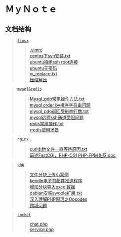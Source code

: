 ＭｙＮｏｔｅ
===

文档结构
--

><a href='https://github.com/zhong1/note/tree/master/linux'>`linux`</a></br>
>><a href='https://github.com/zhong1/note/blob/master/linux/.vimrc'>.vimrc</a></br>
>><a href='https://github.com/zhong1/note/blob/master/linux/centos%E4%B8%8Bsvn%E5%AE%89%E8%A3%85.txt'>centos下svn安装.txt</a></br>
>><a href='https://github.com/zhong1/note/blob/master/linux/ubuntu%E6%8B%92%E7%BB%9Dssh%20root%E8%BF%9E%E6%8E%A5'>ubuntu拒绝ssh root连接</a></br>
>><a href='https://github.com/zhong1/note/blob/master/linux/ubuntu%E6%97%A0%E5%AF%86%E7%A0%81'>ubuntu无密码</a></br>
>><a href='https://github.com/zhong1/note/blob/master/linux/vi_replace.txt'>vi_replace.txt</a></br>
>><a href='https://github.com/zhong1/note/blob/master/linux/%E5%8E%8B%E7%BC%A9%E8%A7%A3%E5%8E%8B'>压缩解压</a></br>

><a href='https://github.com/zhong1/note/tree/master/mysql&redis'>`mysql&redis`</a></br>
>><a href='https://github.com/zhong1/note/blob/master/mysql%26redis/Mysql_pdo%E5%B8%B8%E8%A7%81%E6%93%8D%E4%BD%9C%E6%96%B9%E6%B3%95.txt'>Mysql_pdo常见操作方法.txt</a></br>
>><a href='https://github.com/zhong1/note/blob/master/mysql%26redis/mysql%20order%20by%E6%8E%92%E5%BA%8F%E5%AD%97%E7%AC%A6%E4%B8%B2%E9%97%AE%E9%A2%98'>mysql order by排序字符串问题</a></br>
>><a href='https://github.com/zhong1/note/blob/master/mysql%26redis/mysql_pdo%E8%BF%94%E5%9B%9E%E5%8F%97%E5%BD%B1%E5%93%8D%E8%A1%8C%E6%95%B0.txt5'>mysql_pdo返回受影响行数.txt</a></br>
>><a href='https://github.com/zhong1/note/blob/master/mysql%26redis/mysql%E8%BF%9C%E7%A8%8Bssh%E9%80%9A%E9%81%93%E5%8F%97%E9%98%BB%E9%97%AE%E9%A2%98'>mysql远程ssh通道受阻问题</a></br>
>><a href='https://github.com/zhong1/note/blob/master/mysql%26redis/redis%E5%B8%B8%E7%94%A8%E6%93%8D%E4%BD%9C.txt'>redis常用操作.txt</a></br>
>><a href='https://github.com/zhong1/note/blob/master/mysql%26redis/redis%E4%BD%BF%E7%94%A8%E5%9C%BA%E6%99%AF'>rredis使用场景</a></br>

><a href='https://github.com/zhong1/note/tree/master/nginx'>`nginx`</a></br>
>><a href='https://github.com/zhong1/note/blob/master/nginx/curl%E6%9C%AC%E5%9C%B0%E6%96%87%E4%BB%B6%E4%B8%80%E7%9B%B4%E7%AD%89%E5%BE%85%E5%8E%9F%E5%9B%A0.txt'>curl本地文件一直等待原因.txt</a></br>
>><a href='https://github.com/zhong1/note/blob/master/nginx/%E7%AE%80%E8%BF%B0FastCGI%EF%BC%8CPHP-CGI%2CPHP-FPM%E5%85%B3%E7%B3%BB.doc'>简述FastCGI，PHP-CGI,PHP-FPM关系.doc</a></br>

><a href='https://github.com/zhong1/note/tree/master/php'>`php`</a></br>
>><a href='https://github.com/zhong1/note/tree/master/php/cutFileUpload'>文件分块上传小案例</a></br>
>><a href='https://github.com/zhong1/note/tree/master/php/push_kindle'>kendle电子书邮件推送程序</a></br>
>><a href='https://github.com/zhong1/note/blob/master/php/chunk_excel.php'>增加分块导入excel数据</a></br>
>><a href='https://github.com/zhong1/note/blob/master/php/debian%E5%AE%89%E8%A3%85swoole%E6%89%A9%E5%B1%95.txt'>debian安装swoole扩展.txt</a></br>
>><a href='https://github.com/zhong1/note/blob/master/php/%E6%B7%B1%E5%85%A5%E7%90%86%E8%A7%A3PHP%E5%8E%9F%E7%90%86%E4%B9%8BOpcodes'>深入理解PHP原理之Opcodes</a></br>
>><a href='https://github.com/zhong1/note/blob/master/php/%E8%B7%A8%E5%9F%9F%E9%97%AE%E9%A2%98'>跨域问题</a></br>


><a href='https://github.com/zhong1/note/tree/master/socket'>`socket`</a></br>
>><a href='https://github.com/zhong1/note/blob/master/socket/chat.php'>chat.php</a></br>
>><a href='https://github.com/zhong1/note/blob/master/socket/service.php'>service.php</a></br>

